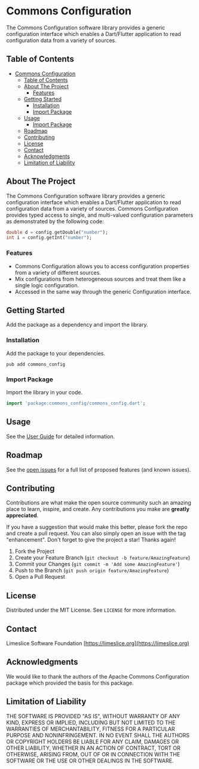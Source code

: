 # Commons Configuration

The Commons Configuration software library provides a generic configuration interface which enables a Dart/Flutter application to read configuration data from a variety of sources.

## Table of Contents
- [Commons Configuration](#commons-configuration)
  - [Table of Contents](#table-of-contents)
  - [About The Project](#about-the-project)
    - [Features](#features)
  - [Getting Started](#getting-started)
    - [Installation](#installation)
    - [Import Package](#import-package)
  - [Usage](#usage)
    - [Import Package](#import-package)
  - [Roadmap](#roadmap)
  - [Contributing](#contributing)
  - [License](#license)
  - [Contact](#contact)
  - [Acknowledgments](#acknowledgments)
  - [Limitation of Liability](#limitation-of-liability)

## About The Project

The Commons Configuration software library provides a generic configuration interface which enables a Dart/Flutter application to read configuration data from a variety of sources. Commons Configuration provides typed access to single, and multi-valued configuration parameters as demonstrated by the following code:

```Dart
double d = config.getDouble("number");
int i = config.getInt("number");
```

### Features
- Commons Configuration allows you to access configuration properties from a variety of different sources.
- Mix configurations from heterogeneous sources and treat them like a single logic configuration.
- Accessed in the same way through the generic Configuration interface.

## Getting Started

Add the package as a dependency and import the library.

### Installation
Add the package to your dependencies.

```
pub add commons_config
```

### Import Package

Import the library in your code.

```Dart
import 'package:commons_config/commons_config.dart';
```

## Usage
See the [User Guide](docs/user-guide.md) for detailed information.

## Roadmap

See the [open issues](https://github.com/Limeslice-Software-Foundation/commons-config/issues) for a full list of proposed features (and known issues).

## Contributing

Contributions are what make the open source community such an amazing place to learn, inspire, and create. Any contributions you make are **greatly appreciated**.

If you have a suggestion that would make this better, please fork the repo and create a pull request. You can also simply open an issue with the tag "enhancement".
Don't forget to give the project a star! Thanks again!

1. Fork the Project
2. Create your Feature Branch (`git checkout -b feature/AmazingFeature`)
3. Commit your Changes (`git commit -m 'Add some AmazingFeature'`)
4. Push to the Branch (`git push origin feature/AmazingFeature`)
5. Open a Pull Request


## License

Distributed under the MIT License. See `LICENSE` for more information.

## Contact

Limeslice Software Foundation [https://limeslice.org](https://limeslice.org)


## Acknowledgments

We would like to thank the authors of the Apache Commons Configuration package which provided the basis for this package. 

## Limitation of Liability

THE SOFTWARE IS PROVIDED "AS IS", WITHOUT WARRANTY OF ANY KIND, EXPRESS OR
IMPLIED, INCLUDING BUT NOT LIMITED TO THE WARRANTIES OF MERCHANTABILITY,
FITNESS FOR A PARTICULAR PURPOSE AND NONINFRINGEMENT. IN NO EVENT SHALL THE
AUTHORS OR COPYRIGHT HOLDERS BE LIABLE FOR ANY CLAIM, DAMAGES OR OTHER
LIABILITY, WHETHER IN AN ACTION OF CONTRACT, TORT OR OTHERWISE, ARISING FROM,
OUT OF OR IN CONNECTION WITH THE SOFTWARE OR THE USE OR OTHER DEALINGS IN THE
SOFTWARE.